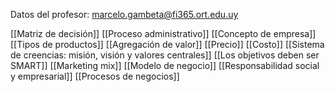 Datos del profesor: marcelo.gambeta@fi365.ort.edu.uy

[[Matriz de decisión]]
[[Proceso administrativo]]
[[Concepto de empresa]]
[[Tipos de productos]]
[[Agregación de valor]]
[[Precio]]
[[Costo]]
[[Sistema de creencias: misión, visión y valores centrales]]
[[Los objetivos deben ser SMART]]
[[Marketing mix]]
[[Modelo de negocio]]
[[Responsabilidad social y empresarial]]
[[Procesos de negocios]]